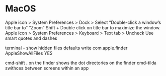 # MacOS

Apple icon > System Preferences > Dock > Select “Double-click a window’s title bar to” “Zoom” Shift + Double click on title bar to maximize the window.
Apple icon > System Preferences > Keyboard > Text tab >  Uncheck Use smart quotes and dashes

terminal - show hidden files
defaults write com.apple.finder AppleShowAllFiles YES

cmd-shift . on the finder shows the dot directories on the finder
cmd-tilda swithces between screens within an app
